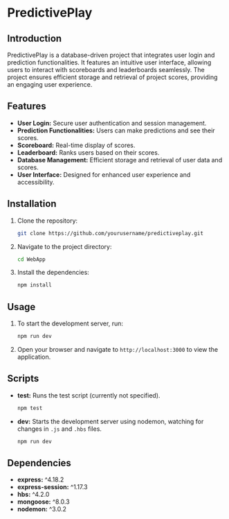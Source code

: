 # PredictivePlay

## Introduction

PredictivePlay is a database-driven project that integrates user login and prediction functionalities. It features an intuitive user interface, allowing users to interact with scoreboards and leaderboards seamlessly. The project ensures efficient storage and retrieval of project scores, providing an engaging user experience.

## Features

- **User Login:** Secure user authentication and session management.
- **Prediction Functionalities:** Users can make predictions and see their scores.
- **Scoreboard:** Real-time display of scores.
- **Leaderboard:** Ranks users based on their scores.
- **Database Management:** Efficient storage and retrieval of user data and scores.
- **User Interface:** Designed for enhanced user experience and accessibility.

## Installation

1. Clone the repository:
    ```sh
    git clone https://github.com/yourusername/predictiveplay.git
    ```

2. Navigate to the project directory:
    ```sh
    cd WebApp
    ```

3. Install the dependencies:
    ```sh
    npm install
    ```

## Usage

1. To start the development server, run:
    ```sh
    npm run dev
    ```

2. Open your browser and navigate to `http://localhost:3000` to view the application.

## Scripts

- **test:** Runs the test script (currently not specified).
    ```sh
    npm test
    ```

- **dev:** Starts the development server using nodemon, watching for changes in `.js` and `.hbs` files.
    ```sh
    npm run dev
    ```

## Dependencies

- **express:** ^4.18.2
- **express-session:** ^1.17.3
- **hbs:** ^4.2.0
- **mongoose:** ^8.0.3
- **nodemon:** ^3.0.2
